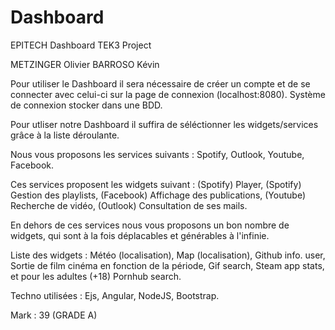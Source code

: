 # Dashboard
EPITECH Dashboard TEK3 Project


METZINGER Olivier BARROSO Kévin



Pour utiliser le Dashboard il sera nécessaire de créer un compte et de se connecter avec celui-ci sur la page de connexion (localhost:8080).
Système de connexion stocker dans une BDD.


Pour utliser notre Dashboard il suffira de séléctionner les widgets/services grâce à la liste déroulante. 

Nous vous proposons les services suivants : Spotify, Outlook, Youtube, Facebook. 

Ces services proposent les widgets suivant : (Spotify) Player, (Spotify) Gestion des playlists, (Facebook) Affichage des publications, (Youtube) Recherche de vidéo, (Outlook) Consultation de ses mails.

En dehors de ces services nous vous proposons un bon nombre de widgets, qui sont à la fois déplacables et générables à l'infinie.

Liste des widgets : Météo (localisation), Map (localisation), Github info. user, Sortie de film cinéma en fonction de la période, Gif search, Steam app stats, et pour les adultes (+18) Pornhub search.

Techno utilisées : Ejs, Angular, NodeJS, Bootstrap.



Mark : 39 (GRADE A)
